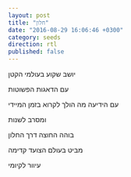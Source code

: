 ```yaml
---
layout: post
title: "חלון"
date: "2016-08-29 16:06:46 +0300"
category: seeds
direction: rtl
published: false
---
```

יושב שקוע בעולמי הקטן

עם הדאגות הפשוטות

עם הידיעה מה הולך לקרוא בזמן המיידי

ומסרב לשנות

בוהה החוצה דרך החלון

מביט בעולם הצועד קדימה

עיוור לקיומי
